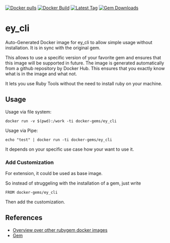 [![Docker pulls](https://img.shields.io/docker/pulls/rubygem/ey_cli.svg)](https://hub.docker.com/r/rubygem/ey_cli/)
[![Docker Build](https://img.shields.io/docker/automated/rubygem/ey_cli.svg)](https://hub.docker.com/r/rubygem/ey_cli/)
[![Latest Tag](https://img.shields.io/github/tag/docker-rubygem/ey_cli.svg)](https://hub.docker.com/r/rubygem/ey_cli/)
[![Gem Downloads](https://img.shields.io/gem/dt/ey_cli.svg)](https://rubygems.org/gems/ey_cli/)
# ey_cli

Auto-Generated Docker image for ey_cli to allow simple usage without installation.
It is in sync with the original gem.

This allows to use a specific version of your favorite gem and ensures that this image will be supported in future.
The image is generated automatically from a github repository by Docker Hub.
This ensures that you exactly know what is in the image and what not.

It lets you use Ruby Tools without the need to install ruby on your machine.

## Usage

Usage via file system:

`docker run -v $(pwd):/work -ti docker-gems/ey_cli`

Usage via Pipe:

`echo "test" | docker run -ti docker-gems/ey_cli`

It depends on your specific use case how your want to use it.

### Add Customization

For extension, it could be used as base image.

So instead of struggeling with the installation of a gem, just write

`FROM docker-gems/ey_cli`

Then add the customization.

## References

 - [Overview over other rubygem docker images](https://github.com/thinkbot/docker-rubygem)
 - [Gem](https://rubygems.org/gems/ey_cli/)
